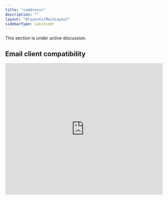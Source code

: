 ```yaml
---
title: "<address>"
description: ""
layout: "@layouts/MainLayout"
sidebarType: sanitizer
---
```


This section is under active discussion.

## Email client compatibility

<iframe title="Can I email… address" src="https://embed.caniemail.com/html-address/" width="640" height="420" style="width:100%; max-width:40rem; height:26.25rem; border:none;" loading="lazy"></iframe>
